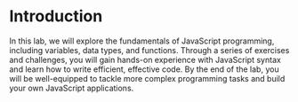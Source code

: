 # Introduction

In this lab, we will explore the fundamentals of JavaScript programming, including variables, data types, and functions. Through a series of exercises and challenges, you will gain hands-on experience with JavaScript syntax and learn how to write efficient, effective code. By the end of the lab, you will be well-equipped to tackle more complex programming tasks and build your own JavaScript applications.
